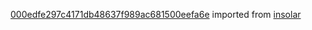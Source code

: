[000edfe297c4171db48637f989ac681500eefa6e](https://github.com/insolar/insolar/commit/000edfe297c4171db48637f989ac681500eefa6e) imported from [insolar](https://github.com/insolar/insolar)
